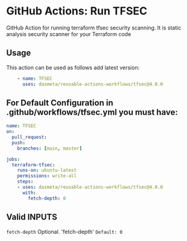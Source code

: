 # GitHub Actions: Run TFSEC
GitHub Action for running terraform tfsec security scanning.  It is static analysis security scanner for your Terraform code

## Usage

This action can be used as follows add latest version:

```yaml
    - name: TFSEC
      uses: dasmeta/reusable-actions-workflows/tfsec@4.0.0
```

## For Default Configuration in .github/workflows/tfsec.yml you must have:

```yaml
name: TFSEC
on:
  pull_request:
  push:
    branches: [main, master]

jobs:
  terraform-tfsec:
    runs-on: ubuntu-latest
    permissions: write-all
    steps:
    - uses: dasmeta/reusable-actions-workflows/tfsec@4.0.0
      with:
        fetch-depth: 0

```

## Valid INPUTS

`fetch-depth`
Optional. 'fetch-depth'
`Default: 0`
